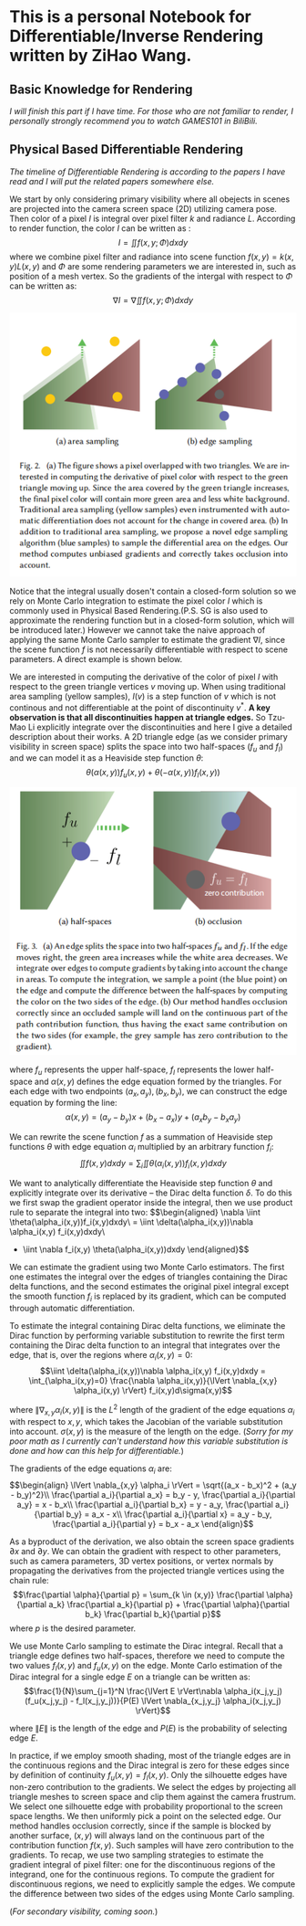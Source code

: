 # This is a personal Notebook for Differentiable/Inverse Rendering written by ZiHao Wang. 

## Basic Knowledge for Rendering

*I will finish this part if I have time. For those who are not familiar to render, I personally strongly recommend you to watch GAMES101 in BiliBili.*

## Physical Based Differentiable Rendering

*The timeline of Differentiable Rendering is according to the papers I have read and I will put the related papers somewhere else.*

We start by only considering primary visibility where all obejects in scenes are projected into the camera screen space (2D) utilizing camera pose. Then color of a pixel $I$ is integral over pixel filter $k$ and radiance $L$. According to render function, the color $I$ can be written as : 
$$I = \iint f(x,y;\Phi)dxdy$$ 
where we combine pixel filter and radiance into scene function $f(x,y)=k(x,y)L(x,y)$ and $\Phi$ are some rendering parameters we are interested in, such as position of a mesh vertex. So the gradients of the intergal with respect to $\Phi$ can be written as:
$$\nabla I = \nabla \iint f(x,y;\Phi)dxdy$$ 

![image](https://github.com/AndyWangZH/Differentiable-Rendering-Notebook/blob/main/image/Redner_sampling.png#pic_center)

Notice that the integral usually dosen't contain a closed-form solution so we rely on Monte Carlo integration to estimate the pixel color $I$ which is commonly used in Physical Based Rendering.(P.S. SG is also used to approximate the rendering function but in a closed-form solution, which will be introduced later.) However we cannot take the naive approach of applying the same Monte Carlo sampler to estimate the gradient $\nabla I$, since the scene function $f$ is not necessarily differentiable with respect to scene parameters. A direct example is shown below.

We are interested in computing the derivative of the color of pixel $I$ with respect to the green triangle vertices $v$ moving up. When using traditional area sampling (yellow samples), $I(v)$ is a step function of $v$ which is not continous and not differentiable at the point of discontinuity $v^*$. **A key observation is that all discontinuities happen at triangle edges.** So Tzu-Mao Li explicitly integrate over the discontinuities and here I give a detailed description about their works. A 2D triangle edge (as we consider primary visibility in screen space) splits the space into two half-spaces ($f_u$ and $f_l$) and we can model it as a Heaviside step function $\theta$:
$$\theta(\alpha(x,y))f_u(x,y) + \theta(-\alpha(x,y))f_l(x,y))$$ 

![image](https://github.com/AndyWangZH/Differentiable-Rendering-Notebook/blob/main/image/Redner_halfspace.png#pic_center)

where $f_u$ represents the upper half-space, $f_l$ represents the lower
half-space and $\alpha(x,y)$ defines the edge equation formed by the triangles. For each edge with two endpoints $(a_x, a_y), (b_x,b_y)$, we can construct the edge equation by forming the line: 
$$\alpha(x,y) = (a_y - b_y)x + (b_x - a_x)y + (a_xb_y - b_xa_y)$$

We can rewrite the scene function $f$ as a summation of Heaviside step functions $\theta$ with edge equation $\alpha_i$ multiplied by an arbitrary function $f_i$:
$$\iint f(x,y)dxdy = \sum_{i} \iint \theta(\alpha_i(x,y))f_i(x,y)dxdy $$

We want to analytically differentiate the Heaviside step function $\theta$ and explicitly integrate over its derivative – the Dirac delta function   $\delta$. To do this we first swap the gradient operator inside the integral, then we use product rule to separate the integral into two:
$$\begin{aligned}
\nabla \iint \theta(\alpha_i(x,y))f_i(x,y)dxdy\\
= \iint \delta(\alpha_i(x,y))\nabla \alpha_i(x,y) f_i(x,y)dxdy\\
+ \iint \nabla f_i(x,y) \theta(\alpha_i(x,y))dxdy
\end{aligned}$$

We can estimate the gradient using two Monte Carlo estimators. The first one estimates the integral over the edges of triangles containing the Dirac delta functions, and the second estimates the original pixel integral except the smooth function $f_i$ is replaced by its gradient, which can be computed through automatic differentiation.

To estimate the integral containing Dirac delta functions, we eliminate the Dirac function by performing variable substitution to rewrite the first term containing the Dirac delta function to an integral that integrates over the edge, that is, over the regions where $\alpha_i(x,y) = 0$:
$$\iint \delta(\alpha_i(x,y))\nabla \alpha_i(x,y) f_i(x,y)dxdy
= \int_{\alpha_i(x,y)=0} \frac{\nabla \alpha_i(x,y)}{\lVert \nabla_{x,y} \alpha_i(x,y) \rVert} f_i(x,y)d\sigma(x,y)$$

where $\lVert \nabla_{x,y} \alpha_i(x,y) \rVert$ is the $L^2$ length of the gradient of the edge equations $\alpha_i$ with respect to $x,y$, which takes the Jacobian of the variable substitution into account. $\sigma(x,y)$ is the measure of the length on the edge. (*Sorry for my poor math as I currently can't understand how this variable substitution is done and how can this help for differentiable.*)

The gradients of the edge equations $\alpha_i$ are:
$$\begin{align}
\lVert \nabla_{x,y} \alpha_i \rVert = \sqrt{(a_x - b_x)^2 + (a_y - b_y)^2}\\
\frac{\partial a_i}{\partial a_x} = b_y - y, \frac{\partial a_i}{\partial a_y} = x - b_x\\
\frac{\partial a_i}{\partial b_x} = y - a_y, \frac{\partial a_i}{\partial b_y} = a_x - x\\
\frac{\partial a_i}{\partial x} = a_y - b_y, \frac{\partial a_i}{\partial y} = b_x - a_x
\end{align}$$

As a byproduct of the derivation, we also obtain the screen space gradients $\partial x$ and $\partial y$. We can obtain the gradient with respect to other parameters, such as camera parameters, 3D vertex positions, or vertex normals by propagating the derivatives from the projected triangle vertices
using the chain rule:
$$\frac{\partial \alpha}{\partial p} = \sum_{k \in (x,y)} \frac{\partial \alpha}{\partial a_k} \frac{\partial a_k}{\partial p} + \frac{\partial \alpha}{\partial b_k} \frac{\partial b_k}{\partial p}$$
where $p$ is the desired parameter.

We use Monte Carlo sampling to estimate the Dirac integral. Recall that a triangle edge defines two half-spaces, therefore we need to compute the two values $f_l(x,y)$ and $f_u(x,y)$ on the edge. Monte Carlo estimation of the Dirac integral for a single edge $E$ on a triangle can be written as:
$$\frac{1}{N}\sum_{j=1}^N \frac{\lVert E \rVert\nabla \alpha_i(x_j,y_j)(f_u(x_j,y_j) - f_l(x_j,y_j))}{P(E) \lVert \nabla_{x_j,y_j} \alpha_i(x_j,y_j) \rVert}$$

where $\lVert E \rVert$ is the length of the edge and $P(E)$ is the probability of selecting edge $E$.

In practice, if we employ smooth shading, most of the triangle edges are in the continuous regions and the Dirac integral is zero for these edges since by definition of continuity $f_u (x,y) = f_l (x,y)$. Only the silhouette edges have non-zero contribution to the gradients. We select the edges by projecting all triangle meshes to screen space and clip them against the camera frustrum. We select one silhouette edge with probability proportional to the screen space lengths. We then uniformly pick a point on the selected edge. Our method handles occlusion correctly, since if the sample is blocked by another surface, $(x,y)$ will always land on the continuous part of the contribution function $f(x,y)$. Such samples will have zero contribution to the gradients. To recap, we use two sampling strategies to estimate the gradient integral of pixel filter: one for the discontinuous regions of the integrand, one for the continuous regions. To compute the gradient for discontinuous regions, we need to explicitly sample the edges. We compute the difference between two sides of the edges using Monte
Carlo sampling.

(*For secondary visibility, coming soon.*)